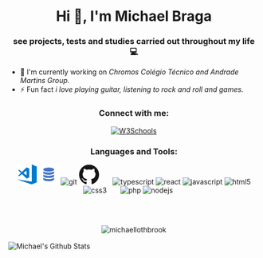 <h1 align="center">Hi 👋, I'm Michael Braga</h1>
<h3 align="center">see projects, tests and studies carried out throughout my life 💻</h3>

- 🔭 I'm currently working on *Chromos Colégio Técnico and Andrade Martins Group.*
- ⚡ Fun fact *i love playing guitar, listening to rock and roll and games.*

<h3 align="center">Connect with me:</h3>

<p align="center">

<a href="https://www.linkedin.com/in/michael-braga-05b94a162/">
<img alt="W3Schools" src="https://cdn.jsdelivr.net/npm/simple-icons@v3/icons/linkedin.svg" border="0" width="40" height="40">
</a>
</p>
<h3 align="center">Languages and Tools:</h3>
<p align="center">



<img  alt="Visual Studio Code" width="40" height="40" src="https://raw.githubusercontent.com/github/explore/80688e429a7d4ef2fca1e82350fe8e3517d3494d/topics/visual-studio-code/visual-studio-code.png" />
<img  alt="SQL" width="40" height="40" src="https://raw.githubusercontent.com/github/explore/80688e429a7d4ef2fca1e82350fe8e3517d3494d/topics/sql/sql.png" />
<img src="https://www.vectorlogo.zone/logos/git-scm/git-scm-icon.svg" alt="git" width="40" height="40"/>
<img  alt="GitHub" width="40" height="40" src="https://raw.githubusercontent.com/github/explore/78df643247d429f6cc873026c0622819ad797942/topics/github/github.png" />
&nbsp;&nbsp;&nbsp;&nbsp;&nbsp;

<img src="https://devicons.github.io/devicon/devicon.git/icons/typescript/typescript-original.svg" alt="typescript" width="40" height="40"/>
<img src="https://devicons.github.io/devicon/devicon.git/icons/react/react-original-wordmark.svg" alt="react" width="40" height="40"/>
<img src="https://devicons.github.io/devicon/devicon.git/icons/javascript/javascript-original.svg" alt="javascript" width="40" height="40"/>
<img src="https://devicons.github.io/devicon/devicon.git/icons/html5/html5-original-wordmark.svg" alt="html5" width="40" height="40"/> 
<img src="https://devicons.github.io/devicon/devicon.git/icons/css3/css3-original-wordmark.svg" alt="css3" width="40" height="40"/> 
 &nbsp;&nbsp;&nbsp;&nbsp;&nbsp;

 <img src="https://devicons.github.io/devicon/devicon.git/icons/php/php-original.svg" alt="php" width="40" height="40"/>
 <img src="https://devicons.github.io/devicon/devicon.git/icons/nodejs/nodejs-original-wordmark.svg" alt="nodejs" width="40" height="40"/> 
&nbsp;&nbsp;&nbsp;&nbsp;&nbsp;

</p>
<p align="center">

<br />
<br />

<p align="center"> <img src="https://komarev.com/ghpvc/?username=michaellothbrook" alt="michaellothbrook" /> </p>

<img align="center" alt="Michael's Github Stats" src="https://github-readme-stats.vercel.app/api?username=michaellothbrook&show_icons=true&hide_border=true" />
